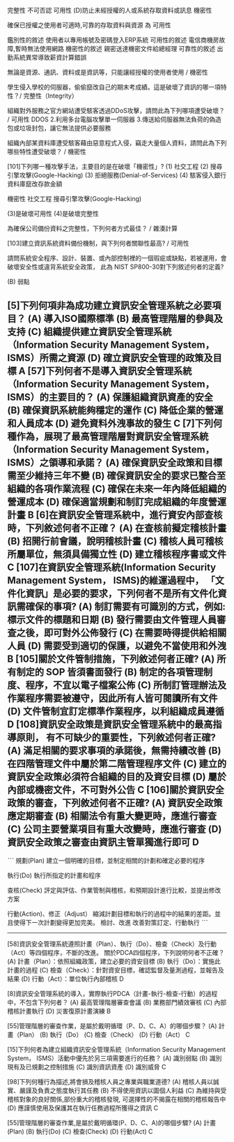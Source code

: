 完整性 不可否認 可用性 
(D)防止未經授權的人或系統存取資料或訊息 機密性

確保已授權之使用者可適時,可靠的存取資料與資源 為 可用性

鑑別性的敘述 使用者以專用帳號及密碼登入ERP系統
可用性的敘述 電信商機房故障,暫時無法使用網路
機密性的敘述 親密送達機密文件給總經理
可靠性的敘述 出勤系統異常導致薪資計算錯誤

無論是資源、通訊、資料或是資訊等，只能讓經授權的使用者使用 / 機密性

學生侵入學校的伺服器，偷偷竄改自己的期末考成績。這是破壞了資訊的哪一項特性？/ 完整性（Integrity）

組織對外服務之官方網站遭受駭客透過DDoS攻擊，請問此為下列哪項遭受破壞？ / 可用性
DDOS
2.利用多台電腦攻擊單一伺服器
3.傳送給伺服器無法負荷的偽造包或垃圾封包，讓它無法提供必要服務

組織內部某資料庫遭受駭客藉由惡意程式入侵，竊走大量個人資料，請問此為下列哪些特性遭受破壞？ / 機密性 

[101]下列哪一種攻擊手法，主要目的是在破壞「機密性」?
(1) 社交工程                      (2) 搜尋引擎攻擊(Google-Hacking)
(3) 拒絕服務(Denial-of-Services)  (4) 駭客侵入銀行資料庫竄改存款金額

機密性 社交工程 搜尋引擎攻擊(Google-Hacking)

(3)是破壞可用性 (4)是破壞完整性

為確保公司備份資料之完整性，下列何者方式最佳？ / 雜湊計算 

[103]建立資訊系統資料備份機制，與下列何者關聯性最高? / 可用性


請問系統安全程序、設計、裝置、或內部控制裡的一個瑕疵或缺點，若被運用，會破壞安全性或違背系統安全政策，
此為 NIST SP800-30對下列敘述何者的定義?

(B) 弱點 


[5]下列何項非為成功建立資訊安全管理系統之必要項目？
(A) 導入ISO國際標準
(B) 最高管理階層的參與及支持
(C) 組織提供建立資訊安全管理系統（Information Security Management System， ISMS）所需之資源
(D) 確立資訊安全管理的政策及目標
A
[57]下列何者不是導入資訊安全管理系統（Information Security Management System， ISMS）的主要目的？
(A) 保護組織資訊資產的安全
(B) 確保資訊系統能夠穩定的運作
(C) 降低企業的營運和人員成本
(D) 避免資料外洩事故的發生
C
[7]下列何種作為，展現了最高管理階層對資訊安全管理系統（Information Security Management System， ISMS）之領導和承諾？
(A) 確保資訊安全政策和目標需至少維持三年不變
(B) 確保資訊安全的要求已整合至組織的各項作業流程
(C) 確保在未來一年內降低組織的營運成本
(D) 確保適當規劃和制訂完成組織的年度營運計畫
B
[6]在資訊安全管理系統中，進行資安內部查核時，下列敘述何者不正確？
(A) 在查核前擬定稽核計畫
(B) 招開行前會議，說明稽核計畫
(C) 稽核人員可稽核所屬單位，無須具備獨立性
(D) 建立稽核程序書或文件
C
[107]在資訊安全管理系統(Information Security Management System， ISMS)的維運過程中，
「文件化資訊」是必要的要求，下列何者不是所有文件化資訊需確保的事項?
(A) 制訂需要有可識別的方式，例如:標示文件的標題和日期
(B) 發行需要由文件管理人員審查之後，即可對外公佈發行
(C) 在需要時得提供給相關人員
(D) 需要受到適切的保護，以避免不當使用和外洩
B
[105]關於文件管制措施，下列敘述何者正確?
(A) 所有制定的 SOP 皆須書面發行
(B) 制定的各項管理制度、程序，不宜以電子檔案公佈
(C) 所制訂管理辦法及作業程序需要被遵守，因此所有人皆可閱讀所有文件
(D) 文件管制宜訂定標準作業程序，以利組織成員遵循
D
[108]資訊安全政策是資訊安全管理系統中的最高指導原則，
有不可缺少的重要性，下列敘述何者正確?
(A) 滿足相關的要求事項的承諾後，無需持續改善
(B) 在四階管理文件中屬於第二階管理程序文件
(C) 建立的資訊安全政策必須符合組織的目的及資安目標
(D) 屬於內部或機密文件，不可對外公告
C
[106]關於資訊安全政策的審查，下列敘述何者不正確?
(A) 資訊安全政策應定期審查
(B) 相關法令有重大變更時，應進行審查
(C) 公司主要營業項目有重大改變時，應進行審查
(D) 資訊安全政策之審查由資訊主管單獨進行即可
D
-----------------------------------------------------------------------------

ˋˋˋ
規劃(Plan)
建立一個明確的目標，並制定相關的計劃和確定必要的程序

執行(Do)
執行所指定的計畫和程序

查核(Check)
評定與評估、作業管制與稽核，和預期設計進行比較，並提出修改方案

行動(Action)、修正（Adjust）
縮減計劃目標和執行的過程中的結果的差距。並且使得下一次計劃變得更加完美。
檢討、改進
改善對策訂定、行動執行
ˋˋˋ

-----------------------------------------------------------------------------
[58]資訊安全管理系統遵照計畫（Plan）、執行（Do）、檢查（Check）及行動（Act）等四個程序，不斷的改進。
關於PDCA四個程序，下列說明何者不正確？
(A) 計畫（Plan）：依照組織政策，建立必要的資安目標
(B) 執行（Do）：實施此計畫的過程
(C) 檢查（Check）：針對資安目標，確認監督及量測過程，並報告及結果
(D) 行動（Act）：單位執行內部稽核
D

[8]資訊安全管理系統的導入，實際執行PDCA（計畫-執行-檢查-行動）的過程中，不包含下列何者？
(A) 最高管理階層審查會議   (B) 業務部門績效審核
(C) 內部稽核計畫執行       (D) 災害復原計畫演練
B

[55]管理階層的審查作業，是屬於戴明循環（P、D、C、A）的哪個步驟？
(A) 計畫（Plan）  (B) 執行（Do）  (C) 檢查（Check）  (D) 行動（Act）
C

[15]下列何者為建立組織資訊安全管理系統（Information Security Management System， ISMS）活動中優先於另三項需要進行的任務？
(A) 識別弱點       (B) 識別現有及已規劃之控制措施
(C) 識別資訊資產   (D) 識別威脅
C

[98]下列何種行為描述,將會損及稽核人員之專業與職業道德?
(A) 稽核人員以誠實、嚴謹及負責之態度執行其任務
(B) 不得使用資訊以圖個人利益
(C) 為維持與受稽核對象的良好關係,部份重大的稽核發現,
    可選擇性的不揭露在相關的稽核報告中
(D) 應謹慎使用及保護其在執行任務過程所獲得之資訊
C

[55]管理階層的審查作業,是屬於戴明循環(P、D、C、A)的哪個步驟?
(A) 計畫(Plan)
(B) 執行(Do)
(C) 檢查(Check)
(D) 行動(Act)
C

